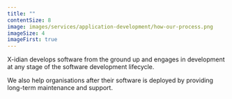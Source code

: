```yaml
---
title: ""
contentSize: 8
image: images/services/application-development/how-our-process.png
imageSize: 4
imageFirst: true
---
```

X-idian develops software from the ground up and engages in development at any stage of 
the software development lifecycle. 

We also help organisations after their software is deployed by providing long-term 
maintenance and support.

